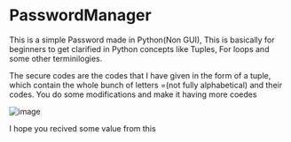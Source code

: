 # PasswordManager
This is a simple Password made in Python(Non GUI), This is basically for beginners to get clarified in Python concepts like Tuples, For loops and some other terminilogies.

The secure codes are the codes that I have given in the form of a tuple, which contain the whole bunch of letters =(not fully alphabetical) and their codes. You do some modifications and make it having more coedes

![image](https://user-images.githubusercontent.com/67814686/113501033-2409ce00-9540-11eb-8d4e-fd1014c40028.png)

I hope you recived some value from this

